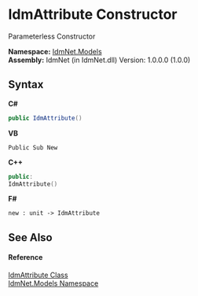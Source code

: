 # IdmAttribute Constructor 
 

Parameterless Constructor

**Namespace:**&nbsp;<a href="N_IdmNet_Models">IdmNet.Models</a><br />**Assembly:**&nbsp;IdmNet (in IdmNet.dll) Version: 1.0.0.0 (1.0.0)

## Syntax

**C#**<br />
``` C#
public IdmAttribute()
```

**VB**<br />
``` VB
Public Sub New
```

**C++**<br />
``` C++
public:
IdmAttribute()
```

**F#**<br />
``` F#
new : unit -> IdmAttribute
```


## See Also


#### Reference
<a href="T_IdmNet_Models_IdmAttribute">IdmAttribute Class</a><br /><a href="N_IdmNet_Models">IdmNet.Models Namespace</a><br />